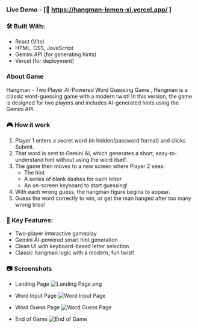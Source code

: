 ### Live Demo - [🔗 https://hangman-lemon-xi.vercel.app/ ]

### 🛠️ Built With:
- React (Vite)
- HTML, CSS, JavaScript
- Gemini API (for generating hints)
- Vercel (for deployment)

### About Game
Hangman - Two Player AI-Powered Word Guessing Game , Hangman is a classic word-guessing game with a modern twist!
In this version, the game is designed for two players and includes AI-generated hints using the Gemini API.

### 🎮 How it work
1. Player 1 enters a secret word (in hidden/password format) and clicks Submit.
2. That word is sent to Gemini AI, which generates a short, easy-to-understand hint without using the word itself.
3. The game then moves to a new screen where Player 2 sees:
    - The hint
    - A series of blank dashes for each letter
    - An on-screen keyboard to start guessing!
4. With each wrong guess, the hangman figure begins to appear.
5. Guess the word correctly to win, or get the man hanged after too many wrong tries!

### 🌟 Key Features:
* Two-player interactive gameplay
* Gemini AI-powered smart hint generation
* Clean UI with keyboard-based letter selection
* Classic hangman logic with a modern, fun twist!

### 📷 Screenshots
* Landing Page
![Landing Page png](https://github.com/user-attachments/assets/84e3646f-b671-4194-aae8-effb2ad14988)

* Word Input Page
![Word Input Page](https://github.com/user-attachments/assets/daadb86b-5ed9-4d8f-9b06-23daefda4e77)

* Word Guess Page
![Word Guess Page](https://github.com/user-attachments/assets/8b9bfba3-15c7-4bd3-920b-78f4cebc88fd)

* End of Game
![End of Game](https://github.com/user-attachments/assets/f4ecc4e0-3cc0-442e-bf60-35c0dffcca3a)
